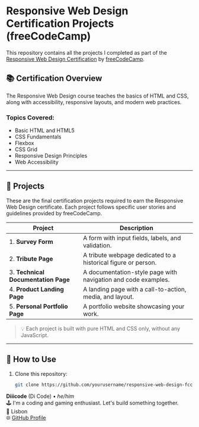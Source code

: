 # Responsive Web Design Certification Projects (freeCodeCamp)

This repository contains all the projects I completed as part of the [Responsive Web Design Certification](https://www.freecodecamp.org/learn/2022/responsive-web-design/) by [freeCodeCamp](https://www.freecodecamp.org/).

## 📚 Certification Overview

The Responsive Web Design course teaches the basics of HTML and CSS, along with accessibility, responsive layouts, and modern web practices.

### Topics Covered:
- Basic HTML and HTML5
- CSS Fundamentals
- Flexbox
- CSS Grid
- Responsive Design Principles
- Web Accessibility

---

## 💼 Projects

These are the final certification projects required to earn the Responsive Web Design certificate. Each project follows specific user stories and guidelines provided by freeCodeCamp.

| Project | Description | 
|--------|-------------|
| 1. **Survey Form** | A form with input fields, labels, and validation. |
| 2. **Tribute Page** | A tribute webpage dedicated to a historical figure or person. |
| 3. **Technical Documentation Page** | A documentation-style page with navigation and code examples. |
| 4. **Product Landing Page** | A landing page with a call-to-action, media, and layout. |
| 5. **Personal Portfolio Page** | A portfolio website showcasing your work. |

> 💡 Each project is built with pure HTML and CSS only, without any JavaScript.

---

## 🚀 How to Use

1. Clone this repository:
   ```bash
   git clone https://github.com/yourusername/responsive-web-design-fcc.git

**Diiicode** (Di Code) • *he/him*  
🕹️ I'm a coding and gaming enthusiast. Let's build something together.  
📍 Lisbon  
🌐 [GitHub Profile](https://github.com/Diiicode)
